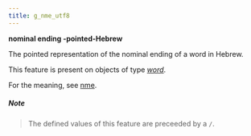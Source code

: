 ```yaml
---
title: g_nme_utf8
---
```


**nominal ending -pointed-Hebrew**


The pointed representation of the nominal ending of a word in Hebrew.

This feature is present on objects of type [*word*](otype).

For the meaning, see [nme](nme).

##### Note
> The defined values of this feature are preceeded by a `/`.


